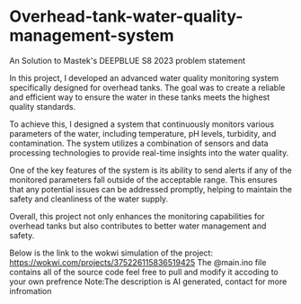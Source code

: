 # Overhead-tank-water-quality-management-system
An Solution to Mastek's DEEPBLUE S8 2023 problem statement

In this project, I developed an advanced water quality monitoring system specifically designed for overhead tanks. The goal was to create a reliable and efficient way to ensure the water in these tanks meets the highest quality standards.

To achieve this, I designed a system that continuously monitors various parameters of the water, including temperature, pH levels, turbidity, and contamination. The system utilizes a combination of sensors and data processing technologies to provide real-time insights into the water quality.

One of the key features of the system is its ability to send alerts if any of the monitored parameters fall outside of the acceptable range. This ensures that any potential issues can be addressed promptly, helping to maintain the safety and cleanliness of the water supply.

Overall, this project not only enhances the monitoring capabilities for overhead tanks but also contributes to better water management and safety.

Below is the link to the wokwi simulation of the project:
https://wokwi.com/projects/375226115836519425
The @main.ino file contains all of the source code feel free to pull and modify it accoding to your own prefrence
Note:The description is AI generated, contact for more infromation
